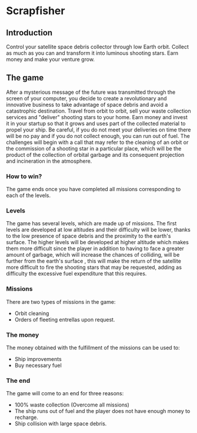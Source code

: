 # Scrapfisher
## Introduction

Control your satellite space debris collector through low Earth orbit. Collect as much as you can and transform it into luminous shooting stars. Earn money and make your venture grow.

## The game
After a mysterious message of the future was transmitted through the screen of your computer, you decide to create a revolutionary and innovative business to take advantage of space debris and avoid a catastrophic destination.
Travel from orbit to orbit, sell your waste collection services and "deliver" shooting stars to your home. Earn money and invest it in your startup so that it grows and uses part of the collected material to propel your ship. Be careful, if you do not meet your deliveries on time there will be no pay and if you do not collect enough, you can run out of fuel.
The challenges will begin with a call that may refer to the cleaning of an orbit or the commission of a shooting star in a particular place, which will be the product of the collection of orbital garbage and its consequent projection and incineration in the atmosphere.

### How to win?
The game ends once you have completed all missions corresponding to each of the levels.

### Levels
The game has several levels, which are made up of missions.
The first levels are developed at low altitudes and their difficulty will be lower, thanks to the low presence of space debris and the proximity to the earth's surface.
The higher levels will be developed at higher altitude which makes them more difficult since the player in addition to having to face a greater amount of garbage, which will increase the chances of colliding, will be further from the earth's surface , this will make the return of the satellite more difficult to fire the shooting stars that may be requested, adding as difficulty the excessive fuel expenditure that this requires.


### Missions
There are two types of missions in the game:

  - Orbit cleaning
  - Orders of fleeting entrellas upon request.

### The  money
The money obtained with the fulfillment of the missions can be used to:

  - Ship improvements
  - Buy necessary fuel

### The end
The game will come to an end for three reasons:

  - 100% waste collection (Overcome all missions)
  - The ship runs out of fuel and the player does not have enough money to recharge.
  - Ship collision with large space debris.
